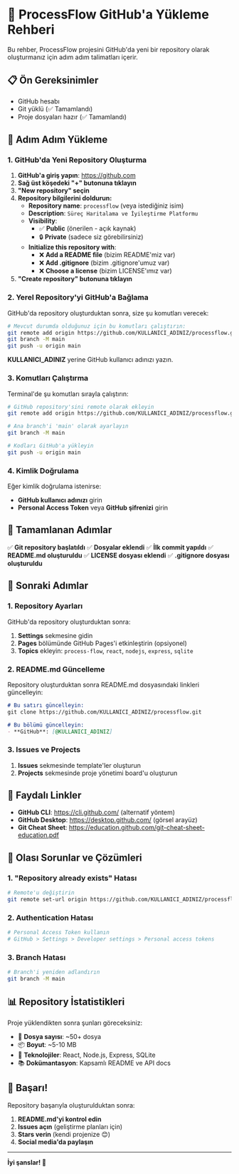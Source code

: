 # 🚀 ProcessFlow GitHub'a Yükleme Rehberi

Bu rehber, ProcessFlow projesini GitHub'da yeni bir repository olarak oluşturmanız için adım adım talimatları içerir.

## 📋 Ön Gereksinimler

- GitHub hesabı
- Git yüklü (✅ Tamamlandı)
- Proje dosyaları hazır (✅ Tamamlandı)

## 🔧 Adım Adım Yükleme

### 1. GitHub'da Yeni Repository Oluşturma

1. **GitHub'a giriş yapın**: https://github.com
2. **Sağ üst köşedeki "+" butonuna tıklayın**
3. **"New repository" seçin**
4. **Repository bilgilerini doldurun:**
   - **Repository name**: `processflow` (veya istediğiniz isim)
   - **Description**: `Süreç Haritalama ve İyileştirme Platformu`
   - **Visibility**: 
     - ✅ **Public** (önerilen - açık kaynak)
     - 🔒 **Private** (sadece siz görebilirsiniz)
   - **Initialize this repository with**: 
     - ❌ **Add a README file** (bizim README'miz var)
     - ❌ **Add .gitignore** (bizim .gitignore'umuz var)
     - ❌ **Choose a license** (bizim LICENSE'ımız var)
5. **"Create repository" butonuna tıklayın**

### 2. Yerel Repository'yi GitHub'a Bağlama

GitHub'da repository oluşturduktan sonra, size şu komutları verecek:

```bash
# Mevcut durumda olduğunuz için bu komutları çalıştırın:
git remote add origin https://github.com/KULLANICI_ADINIZ/processflow.git
git branch -M main
git push -u origin main
```

**KULLANICI_ADINIZ** yerine GitHub kullanıcı adınızı yazın.

### 3. Komutları Çalıştırma

Terminal'de şu komutları sırayla çalıştırın:

```bash
# GitHub repository'sini remote olarak ekleyin
git remote add origin https://github.com/KULLANICI_ADINIZ/processflow.git

# Ana branch'i 'main' olarak ayarlayın
git branch -M main

# Kodları GitHub'a yükleyin
git push -u origin main
```

### 4. Kimlik Doğrulama

Eğer kimlik doğrulama istenirse:
- **GitHub kullanıcı adınızı** girin
- **Personal Access Token** veya **GitHub şifrenizi** girin

## 🎯 Tamamlanan Adımlar

✅ **Git repository başlatıldı**
✅ **Dosyalar eklendi**
✅ **İlk commit yapıldı**
✅ **README.md oluşturuldu**
✅ **LICENSE dosyası eklendi**
✅ **.gitignore dosyası oluşturuldu**

## 📝 Sonraki Adımlar

### 1. Repository Ayarları

GitHub'da repository oluşturduktan sonra:

1. **Settings** sekmesine gidin
2. **Pages** bölümünde GitHub Pages'i etkinleştirin (opsiyonel)
3. **Topics** ekleyin: `process-flow`, `react`, `nodejs`, `express`, `sqlite`

### 2. README.md Güncelleme

Repository oluşturduktan sonra README.md dosyasındaki linkleri güncelleyin:

```markdown
# Bu satırı güncelleyin:
git clone https://github.com/KULLANICI_ADINIZ/processflow.git

# Bu bölümü güncelleyin:
- **GitHub**: [@KULLANICI_ADINIZ]
```

### 3. Issues ve Projects

1. **Issues** sekmesinde template'ler oluşturun
2. **Projects** sekmesinde proje yönetimi board'u oluşturun

## 🔗 Faydalı Linkler

- **GitHub CLI**: https://cli.github.com/ (alternatif yöntem)
- **GitHub Desktop**: https://desktop.github.com/ (görsel arayüz)
- **Git Cheat Sheet**: https://education.github.com/git-cheat-sheet-education.pdf

## 🚨 Olası Sorunlar ve Çözümleri

### 1. "Repository already exists" Hatası
```bash
# Remote'u değiştirin
git remote set-url origin https://github.com/KULLANICI_ADINIZ/processflow.git
```

### 2. Authentication Hatası
```bash
# Personal Access Token kullanın
# GitHub > Settings > Developer settings > Personal access tokens
```

### 3. Branch Hatası
```bash
# Branch'i yeniden adlandırın
git branch -M main
```

## 📊 Repository İstatistikleri

Proje yüklendikten sonra şunları göreceksiniz:
- 📁 **Dosya sayısı**: ~50+ dosya
- 📦 **Boyut**: ~5-10 MB
- 🌟 **Teknolojiler**: React, Node.js, Express, SQLite
- 📚 **Dokümantasyon**: Kapsamlı README ve API docs

## 🎉 Başarı!

Repository başarıyla oluşturulduktan sonra:

1. **README.md'yi kontrol edin**
2. **Issues açın** (geliştirme planları için)
3. **Stars verin** (kendi projenize 😊)
4. **Social media'da paylaşın**

---

**İyi şanslar! 🚀** 
